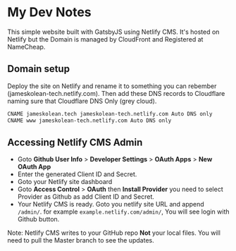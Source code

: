# My Dev Notes

This simple website built with GatsbyJS using Netlify CMS. It's hosted on Netlify but the Domain is managed by CloudFront and Registered at NameCheap.

## Domain setup

Deploy the site on Netlify and rename it to something you can rebember (jameskolean-tech.netlify.com). Then add these DNS records to Cloudflare naming sure that Cloudflare DNS Only (grey cloud).

```bash
CNAME jameskolean.tech jameskolean-tech.netlify.com Auto DNS only
CNAME www jameskolean-tech.netlify.com Auto DNS only
```

## Accessing Netlify CMS Admin

- Goto **Github User Info** > **Developer Settings** > **OAuth Apps** > **New OAuth App**
- Enter the generated Client ID and Secret.
- Goto your Netlify site dashboard
- Goto **Access Control** > **OAuth** then **Install Provider** you need to select Provider as Github as add Client ID and Secret.
- Your Netlify CMS is ready. Goto you netlify site URL and append `/admin/`. for example `example.netlify.com/admin/`, You will see login with Github button.

Note: Netlify CMS writes to your GitHub repo **Not** your local files. You will need to pull the Master branch to see the updates.

